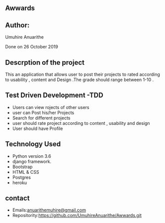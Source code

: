 ## Awwards

## Author: 
Umuhire Anuarithe

Done on 26 October 2019
## Descrption of the project
This an application that allows user to post their projects to rated according to usability , content and Design .The grade should range between 1-10 .

## Test Driven Development -TDD

* Users can view rojects of other users
* user can Post his/her Projects
* Search for different projects
* user should rate project according to content , usability and design 
* User should have Profile
## Technology  Used

* Python version 3.6 
* django framework.
* Bootstrap
* HTML & CSS
* Postgres 
* heroku

## contact
* Emails:anuarithemuhire@gmail.com
* Repositority:https://github.com/UmuhireAnuarithe/Awwards.git
